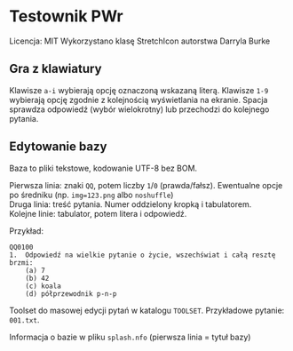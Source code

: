 Testownik PWr
=============

Licencja: MIT
Wykorzystano klasę StretchIcon autorstwa Darryla Burke

Gra z klawiatury
----------------

Klawisze `a-i` wybierają opcję oznaczoną wskazaną literą. Klawisze `1-9`
wybierają opcję zgodnie z kolejnością wyświetlania na ekranie. Spacja sprawdza
odpowiedź (wybór wielokrotny) lub przechodzi do kolejnego pytania.

Edytowanie bazy
---------------

Baza to pliki tekstowe, kodowanie UTF-8 bez BOM.

Pierwsza linia: znaki `QQ`, potem liczby `1`/`0` (prawda/fałsz). Ewentualne opcje po średniku (np. `img=123.png` albo `noshuffle`)  
Druga linia: treść pytania. Numer oddzielony kropką i tabulatorem.  
Kolejne linie: tabulator, potem litera i odpowiedź.

Przykład:

    QQ0100
    1.	Odpowiedź na wielkie pytanie o życie, wszechświat i całą resztę brzmi:
    	(a) 7
    	(b) 42
    	(c) koala
    	(d) półprzewodnik p-n-p

Toolset do masowej edycji pytań w katalogu `TOOLSET`. Przykładowe pytanie: `001.txt`.

Informacja o bazie w pliku `splash.nfo` (pierwsza linia = tytuł bazy)
